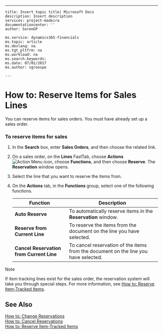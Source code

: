 ---
    title: Insert topic title| Microsoft Docs
    description: Insert description
    services: project-madeira
    documentationcenter: ''
    author: SorenGP

    ms.service: dynamics365-financials
    ms.topic: article
    ms.devlang: na
    ms.tgt_pltfrm: na
    ms.workload: na
    ms.search.keywords:
    ms.date: 07/01/2017
    ms.author: sgroespe

    ---
# How to: Reserve Items for Sales Lines
You can reserve items for sales orders. You must have already set up a sales order.  
  
### To reserve items for sales  
  
1.  In the **Search** box, enter **Sales Orders**, and then choose the related link.  
  
2.  On a sales order, on the **Lines** FastTab, choose **Actions**![Action Menu icon](../DesignAndEngineering/media/actionmenuicon.png "actionMenuIcon"), choose **Functions**, and then choose **Reserve**. The **Reservation** window opens.  
  
3.  Select the line that you want to reserve the items from.  
  
4.  On the **Actions** tab, in the **Functions** group, select one of the following functions.  
  
    |**Function**|**Description**|  
    |------------------|---------------------|  
    |**Auto Reserve**|To automatically reserve items in the **Reservation** window.|  
    |**Reserve from Current Line**|To reserve the items from the document on the line you have selected.|  
    |**Cancel Reservation from Current Line**|To cancel reservation of the items from the document on the line you have selected.|  
  
> [!NOTE]  
>  If item tracking lines exist for the sales order, the reservation system will take you through special steps. For more information, see [How to: Reserve Item\-Tracked Items](../DesignAndEngineering/how-to-reserve-item-tracked-items.md).  
  
## See Also  
 [How to: Change Reservations](../Sales/how-to-change-reservations.md)   
 [How to: Cancel Reservations](../Sales/how-to-cancel-reservations.md)   
 [How to: Reserve Item\-Tracked Items](../DesignAndEngineering/how-to-reserve-item-tracked-items.md)